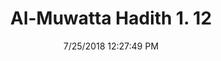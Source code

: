---
title        : "Al-Muwatta Hadith 1. 12"
date         : 7/25/2018 12:27:49 PM
draft        : false
type         : "hadith"
layout       : "hadith"
BookCode     : "AMH"
VolumeNumber : "1"
HadithNumber : "12"
categories  :  ["Prayer Time - The Times of Prayer"]
---